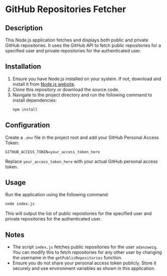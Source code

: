 # GitHub Repositories Fetcher

## Description
This Node.js application fetches and displays both public and private GitHub repositories. It uses the GitHub API to fetch public repositories for a specified user and private repositories for the authenticated user.

## Installation
1. Ensure you have Node.js installed on your system. If not, download and install it from [Node.js website](https://nodejs.org/).
2. Clone this repository or download the source code.
3. Navigate to the project directory and run the following command to install dependencies:
   ```bash
   npm install
   ```

## Configuration
Create a `.env` file in the project root and add your GitHub Personal Access Token:
```
GITHUB_ACCESS_TOKEN=your_access_token_here
```
Replace `your_access_token_here` with your actual GitHub personal access token.

## Usage
Run the application using the following command:
```bash
node index.js
```
This will output the list of public repositories for the specified user and private repositories for the authenticated user.

## Notes
- The script `index.js` fetches public repositories for the user `adanzweig`. You can modify this to fetch repositories for any other user by changing the username in the `getPublicRepositories` function.
- Ensure you do not share your personal access token publicly. Store it securely and use environment variables as shown in this application.